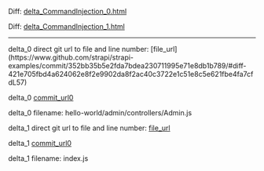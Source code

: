 Diff: [delta_CommandInjection_0.html](./delta_CommandInjection_0.html)

Diff: [delta_CommandInjection_1.html](./delta_CommandInjection_1.html)

<hr>
delta_0 direct git url to file and line number: [file_url](https://www.github.com/strapi/strapi-examples/commit/352bb35b5e2fda7bdea230711995e71e8db1b789/#diff-421e705fbd4a624062e8f2e9902da8f2ac40c3722e1c51e8c5e621fbe4fa7cfdL57)

delta_0 [commit_url0](https://www.github.com/strapi/strapi-examples/commit/352bb35b5e2fda7bdea230711995e71e8db1b789)

delta_0 filename: hello-world/admin/controllers/Admin.js



delta_1 direct git url to file and line number: [file_url](https://www.github.com/mbostock/git-static/commit/89f5dcc9a74458f2956e6afd343beab4e5154472/#diff-e727e4bdf3657fd1d798edcd6b099d6e092f8573cba266154583a746bba0f346L13)

delta_1 [commit_url0](https://www.github.com/mbostock/git-static/commit/89f5dcc9a74458f2956e6afd343beab4e5154472)

delta_1 filename: index.js




